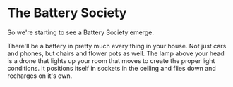 # The Battery Society

So we're starting to see a Battery Society emerge. 

There'll be a battery in pretty much every thing in your house. Not just cars and phones, but chairs and flower pots as well. 
The lamp above your head is a drone that lights up your room that moves to create the proper light conditions. It positions itself in sockets in the ceiling and flies down and recharges on it's own.
